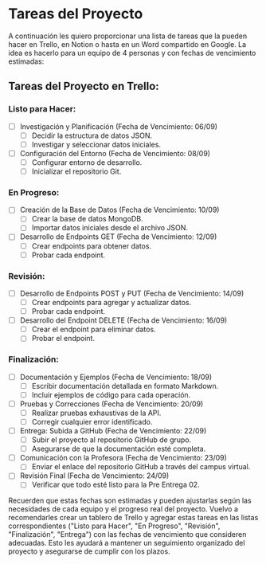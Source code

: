 # Tareas del Proyecto

A continuación les quiero proporcionar una lista de tareas que la pueden hacer en Trello, en Notion o hasta en un Word compartido en Google. La idea es hacerlo para un equipo de 4 personas y con fechas de vencimiento estimadas:

## Tareas del Proyecto en Trello:

### Listo para Hacer:

- [ ] Investigación y Planificación (Fecha de Vencimiento: 06/09)
  - [ ] Decidir la estructura de datos JSON.
  - [ ] Investigar y seleccionar datos iniciales.

- [ ] Configuración del Entorno (Fecha de Vencimiento: 08/09)
  - [ ] Configurar entorno de desarrollo.
  - [ ] Inicializar el repositorio Git.

### En Progreso:

- [ ] Creación de la Base de Datos (Fecha de Vencimiento: 10/09)
  - [ ] Crear la base de datos MongoDB.
  - [ ] Importar datos iniciales desde el archivo JSON.

- [ ] Desarrollo de Endpoints GET (Fecha de Vencimiento: 12/09)
  - [ ] Crear endpoints para obtener datos.
  - [ ] Probar cada endpoint.

### Revisión:

- [ ] Desarrollo de Endpoints POST y PUT (Fecha de Vencimiento: 14/09)
  - [ ] Crear endpoints para agregar y actualizar datos.
  - [ ] Probar cada endpoint.

- [ ] Desarrollo del Endpoint DELETE (Fecha de Vencimiento: 16/09)
  - [ ] Crear el endpoint para eliminar datos.
  - [ ] Probar el endpoint.

### Finalización:

- [ ] Documentación y Ejemplos (Fecha de Vencimiento: 18/09)
  - [ ] Escribir documentación detallada en formato Markdown.
  - [ ] Incluir ejemplos de código para cada operación.

- [ ] Pruebas y Correcciones (Fecha de Vencimiento: 20/09)
  - [ ] Realizar pruebas exhaustivas de la API.
  - [ ] Corregir cualquier error identificado.

- [ ] Entrega: Subida a GitHub (Fecha de Vencimiento: 22/09)
  - [ ] Subir el proyecto al repositorio GitHub de grupo.
  - [ ] Asegurarse de que la documentación esté completa.

- [ ] Comunicación con la Profesora (Fecha de Vencimiento: 23/09)
  - [ ] Enviar el enlace del repositorio GitHub a través del campus virtual.

- [ ] Revisión Final (Fecha de Vencimiento: 24/09)
  - [ ] Verificar que todo esté listo para la Pre Entrega 02.

Recuerden que estas fechas son estimadas y pueden ajustarlas según las necesidades de cada equipo y el progreso real del proyecto. Vuelvo a recomendarles crear un tablero de Trello y agregar estas tareas en las listas correspondientes ("Listo para Hacer", "En Progreso", "Revisión", "Finalización", "Entrega") con las fechas de vencimiento que consideren adecuadas. Esto les ayudará a mantener un seguimiento organizado del proyecto y asegurarse de cumplir con los plazos.
